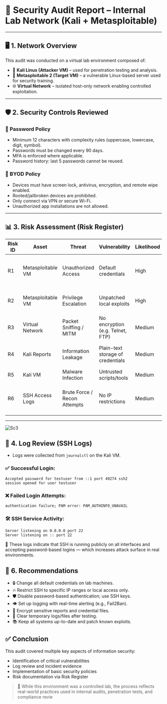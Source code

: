 # 🔐 Security Audit Report – Internal Lab Network (Kali + Metasploitable)

---

## 🖥️ 1. Network Overview

This audit was conducted on a virtual lab environment composed of:

- 🧱 **Kali Linux (Attacker VM)** – used for penetration testing and analysis.
- 🎯 **Metasploitable 2 (Target VM)** – a vulnerable Linux-based server used for security training.
- 🌐 **Virtual Network** – isolated host-only network enabling controlled exploitation.

---

## 🛡️ 2. Security Controls Reviewed

### 📘 Password Policy

- Minimum 12 characters with complexity rules (uppercase, lowercase, digit, symbol).
- Passwords must be changed every 90 days.
- MFA is enforced where applicable.
- Password history: last 5 passwords cannot be reused.

### 📱 BYOD Policy

- Devices must have screen lock, antivirus, encryption, and remote wipe enabled.
- Rooted/jailbroken devices are prohibited.
- Only connect via VPN or secure Wi-Fi.
- Unauthorized app installations are not allowed.

---

## 📊 3. Risk Assessment (Risk Register)

| Risk ID | Asset             | Threat                      | Vulnerability                         | Likelihood | Impact | Risk Level | Mitigation                          |
|---------|-------------------|-----------------------------|----------------------------------------|------------|--------|-------------|--------------------------------------|
| R1      | Metasploitable VM | Unauthorized Access         | Default credentials                    | High       | High   | Critical    | Change default creds, restrict SSH   |
| R2      | Metasploitable VM | Privilege Escalation        | Unpatched local exploits               | High       | High   | Critical    | System patching, access controls     |
| R3      | Virtual Network   | Packet Sniffing / MITM      | No encryption (e.g. Telnet, FTP)       | Medium     | High   | High        | Use isolated network, Wireshark      |
| R4      | Kali Reports      | Information Leakage         | Plain-text storage of credentials      | Medium     | Medium | Medium      | Encrypt reports and credentials      |
| R5      | Kali VM           | Malware Infection           | Untrusted scripts/tools                | Medium     | High   | High        | Verify tool integrity                |
| R6      | SSH Access Logs   | Brute Force / Recon Attempts| No IP restrictions                     | Medium     | Medium | Medium      | Rate-limiting, Fail2Ban, IP whitelisting |

---
![Sc3](file:///C:/Users/moham/OneDrive/Desktop/Sc3.png)
## 🧾 4. Log Review (SSH Logs)

* Logs were collected from `journalctl` on the Kali VM.

### ✅ Successful Login:
```log
Accepted password for testuser from ::1 port 49274 ssh2
session opened for user testuser
```
### ❌ Failed Login Attempts:
```Failed password for testuser from ::1 port 48332 ssh2
authentication failure; PAM error: PAM_AUTHINFO_UNAVAIL
```
### 🛠️ SSH Service Activity:
```
Server listening on 0.0.0.0 port 22
Server listening on :: port 22
```
🔎 These logs indicate that SSH is running publicly on all interfaces and accepting password-based logins — which increases attack surface in real environments.
## 📌 6. Recommendations

* 🔒 Change all default credentials on lab machines.
* 🔥 Restrict SSH to specific IP ranges or local access only.
* 🛡️ Disable password-based authentication; use SSH keys.
* 👁️ Set up logging with real-time alerting (e.g., Fail2Ban).
* 📁 Encrypt sensitive reports and credential files.
* 🧽 Clear temporary logs/files after testing.
* 📚 Keep all systems up-to-date and patch known exploits.
## ✅ Conclusion

This audit covered multiple key aspects of information security:

* Identification of critical vulnerabilities
* Log review and incident evidence
* Implementation of basic security policies
* Risk documentation via Risk Register

> 
> 
> 🔐 While this environment was a controlled lab, the process reflects real-world practices used in internal audits, penetration tests, and compliance revie

